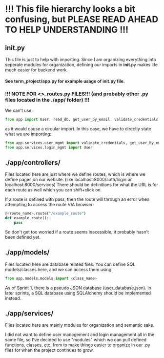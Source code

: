 # !!! This file hierarchy looks a bit confusing, but PLEASE READ AHEAD TO HELP UNDERSTANDING !!!

## __init__.py
This file is just to help with importing. Since I am organizing everything into seperate modules for organization, defining our imports in __init__.py
makes life much easier for backend work. 

#### See term_project/app.py for example usage of __init__.py file.

### !!! NOTE FOR <>_routes.py FILES!!! (and probably other .py files located in the ./app/ folder) !!!
We can't use:

```py
from app import User, read_db, get_user_by_email, validate_credentials
```

as it would cause a circular import. In this case, we have to directly state what we are importing:

```py
from app.services.user_mgmt import validate_credentials, get_user_by_email
from app.services.login_mgmt import User
```

## ./app/controllers/
Files located here are just where we define routes, which is where we define pages on our website. (like localhost:8000/auth/login or localhost:8000/services)
There should be definitions for what the URL is for each route as well which you can shift+click on.

If a route is defined with pass, then the route will through an error when attempting to access the route VIA browser:
```py
@<route_name>.route("/example_route")
def example_route():
    pass
```

So don't get too worried if a route seems inacessible, it probably hasn't been defined yet.

## ./app/models/
Files located here are database related files. You can define SQL models/classes here, and we can access them using:
```py
from app.models.models import <class_name>
```

As of Sprint 1, there is a pseudo JSON database (user_database.json). In later sprints, a SQL database using SQLAlchemy should be implemented instead.

## ./app/services/
Files located here are mainly modules for organization and semantic sake. 

I did not want to define user management and login management all in the same file, so I've decided to use "modules" which
we can pull defined functions, classes, etc. from to make things easier to organize in our .py files for when the project continues to grow.
